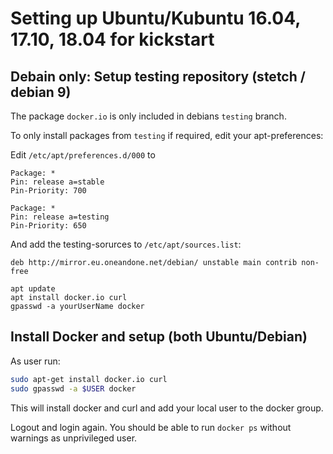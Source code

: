 # Setting up Ubuntu/Kubuntu 16.04, 17.10, 18.04 for kickstart

## Debain only: Setup testing repository (stetch / debian 9)

The package `docker.io` is only included in debians `testing` branch.

To only install packages from `testing` if required, edit your apt-preferences:

Edit `/etc/apt/preferences.d/000` to

```
Package: *
Pin: release a=stable
Pin-Priority: 700

Package: * 
Pin: release a=testing
Pin-Priority: 650
```

And add the testing-sorurces to `/etc/apt/sources.list`:

```
deb http://mirror.eu.oneandone.net/debian/ unstable main contrib non-free
```

```
apt update
apt install docker.io curl
gpasswd -a yourUserName docker
```

## Install Docker and setup (both Ubuntu/Debian)

As user run:
```bash
sudo apt-get install docker.io curl
sudo gpasswd -a $USER docker
```
This will install docker and curl and add your local user to the docker group.

Logout and login again. You should be able to run `docker ps` without warnings as
unprivileged user.